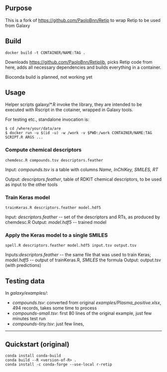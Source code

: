 ## Purpose

This is a fork of https://github.com/PaoloBnn/Retip to wrap Retip to be used from Galaxy

## Build

    docker build -t CONTAINER/NAME:TAG .
    
Downloads https://github.com/PaoloBnn/Retiplib, picks Retip code from here, adds all necessary dependencies and builds everything in a container.

Bioconda build is planned, not working yet

## Usage

Helper scripts galaxy/*.R invoke the library, they are intended to be executed with Rscript in the cotainer, wrapped in Galaxy tools.

For testing etc., standalone invocation is:

    $ cd /where/your/data/are
    $ docker run -u $(id -u) -w /work -v $PWD:/work CONTAINER/NAME:TAG SCRIPT.R ARGS ...

### Compute chemical descriptors

    chemdesc.R compounds.tsv descriptors.feather
    
Input: *compounds.tsv* is a table with columns *Name, InChIKey, SMILES, RT*

Output: *descriptors.feather*, table of RDKIT chemical descriptors, to be used as input to the other tools

### Train Keras model

    trainKeras.R descriptors.feather model.hdf5 
    
Input: *descriptors.feather* -- set of the descriptors and RTs, as produced by chemdesc.R
Output: *model.hdf5* -- trained model

### Apply the Keras model to a single SMILES

    spell.R descriptors.feather model.hdf5 input.tsv output.tsv

Inputs:*descriptors.feather* -- the same file that was used to train Keras; *model.hdf5* -- output of trainKeras.R, 
*SMILES* the formula
Output: output.tsv (with predictions)

## Testing data

In *galaxy/examples/*: 
- *compounds.tsv*: converted from original *examples/Plasma_positive.xlsx*, 494 records, takes some time to process
- *compounds-small.tsv*: first 80 lines of the original example, just few minutes test run
- *compounds-tiny.tsv*: just few lines, 

----

## Quickstart (original)

```
conda install conda-build
conda build --R <version-of-R> .
conda install -c conda-forge --use-local r-retip 
```
